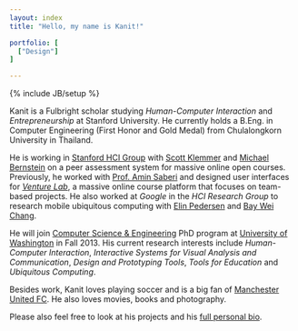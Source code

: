 ```yaml
---
layout: index
title: "Hello, my name is Kanit!"

portfolio: [
  ["Design"]
]

---
```

{% include JB/setup %}

Kanit is a Fulbright scholar studying *Human-Computer Interaction* and *Entrepreneurship* at Stanford University.  He currently holds a B.Eng. in Computer Engineering (First Honor and Gold Medal) from Chulalongkorn University in Thailand.

He is working in [Stanford HCI Group](http://hci.stanford.edu) with [Scott Klemmer](http://hci.stanford.edu/srk/) and [Michael Bernstein](http://hci.stanford.edu/msb) on a peer assessment system for massive online open courses.  Previously, he worked with [Prof. Amin Saberi](http://www.stanford.edu/~saberi/) and designed user interfaces for [*Venture Lab*](http://venture-lab.org), a massive online course platform that focuses on team-based projects.  He also worked at *Google* in the *HCI Research Group* to research  mobile ubiquitous computing  with [Elin Pedersen](http://research.google.com/pubs/author36234.html) and [Bay Wei Chang](http://research.google.com/pubs/author100.html).

He will join [Computer Science & Engineering](http://cse.uw.edu) PhD program at [University of Washington](http://uw.edu) in Fall 2013.  His current research interests include *Human-Computer Interaction*, *Interactive Systems for Visual Analysis and Communication*, *Design and Prototyping Tools*, *Tools for Education* and *Ubiquitous Computing*.

Besides work, Kanit loves playing soccer and is a big fan of [Manchester United FC](http://www.manutd.com]).  He also loves movies, books and photography.  <!--He also blogs both in [English](/blogs.html) and [Thai](http://blog.yellowpigz.com).-->


Please also feel free to look at his projects and his [full personal bio](/bio.html).
